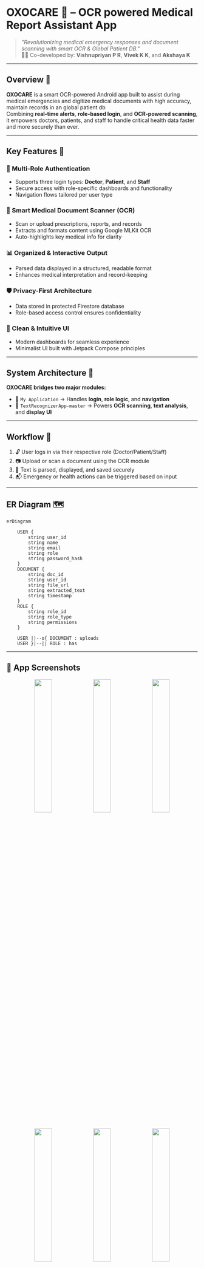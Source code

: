 # OXOCARE 💊 – OCR powered Medical Report Assistant App

> _"Revolutionizing medical emergency responses and document scanning with smart OCR & Global Patient DB."_  
> 👨‍⚕️ Co-developed by: **Vishnupriyan P R**, **Vivek K K**, and **Akshaya K**

---

## Overview 🚀

**OXOCARE** is a smart OCR-powered Android app built to assist during medical emergencies and digitize medical documents with high accuracy, maintain records in an global patient db  
Combining **real-time alerts**, **role-based login**, and **OCR-powered scanning**, it empowers doctors, patients, and staff to handle critical health data faster and more securely than ever.

---

## Key Features 🧠

### 🔐 Multi-Role Authentication
- Supports three login types: **Doctor**, **Patient**, and **Staff**
- Secure access with role-specific dashboards and functionality
- Navigation flows tailored per user type

### 📄 Smart Medical Document Scanner (OCR)
- Scan or upload prescriptions, reports, and records
- Extracts and formats content using Google MLKit OCR
- Auto-highlights key medical info for clarity

### 📊 Organized & Interactive Output
- Parsed data displayed in a structured, readable format
- Enhances medical interpretation and record-keeping

### 🛡️ Privacy-First Architecture
- Data stored in protected Firestore database
- Role-based access control ensures confidentiality

### 🧭 Clean & Intuitive UI
- Modern dashboards for seamless experience
- Minimalist UI built with Jetpack Compose principles

---

## System Architecture 🧱

**OXOCARE bridges two major modules:**

- 🏥 `My Application` → Handles **login**, **role logic**, and **navigation**
- 🧾 `TextRecognizerApp-master` → Powers **OCR scanning**, **text analysis**, and **display UI**

---

## Workflow 🔁

1. 🔓 User logs in via their respective role (Doctor/Patient/Staff)  
2. 📷 Upload or scan a document using the OCR module  
3. 📑 Text is parsed, displayed, and saved securely  
4. 📬 Emergency or health actions can be triggered based on input  

---

## ER Diagram 🗺️

```mermaid
erDiagram

    USER {
        string user_id
        string name
        string email
        string role
        string password_hash
    }
    DOCUMENT {
        string doc_id
        string user_id
        string file_url
        string extracted_text
        string timestamp
    }
    ROLE {
        string role_id
        string role_type
        string permissions
    }

    USER ||--o{ DOCUMENT : uploads
    USER }|--|| ROLE : has
```

---

## 📸 App Screenshots

<p align="center">
  <img src="https://github.com/user-attachments/assets/8dcfefd1-15c1-4b0a-b6c6-8f0c3387f0cc" width="30%" />
  <img src="https://github.com/user-attachments/assets/7567b863-1562-4c32-adb7-cdece232a8d7" width="30%" />
  <img src="https://github.com/user-attachments/assets/d8561b59-a874-4524-b9d6-479ba3125e15" width="30%" />
</p>
<p align="center">
  <img src="https://github.com/user-attachments/assets/4fb4b978-eeb4-4c92-9101-a1f860f3ffc3" width="30%" />
  <img src="https://github.com/user-attachments/assets/002a1b92-d2d8-4f1b-b9fc-848ea2ae5c9b" width="30%" />
  <img src="https://github.com/user-attachments/assets/5b964045-ce66-4f6e-baa7-1567eb04dcc0" width="30%" />
</p>

---

## Project Structure 📁

```
OXOCARE/
├── MyApplication/                  # Multi-role login and navigation
│   └── java/...                   # Android login logic and main app
├── TextRecognizerApp-master/      # OCR and document handling module
│   └── java/...                   # MLKit OCR code and display UI
├── screenshots/                   # UI screenshots (used in README)
├── .gitignore
└── README.md
```

---

## Future Scope 🔮

- 📤 Share scanned records directly with health delivery apps like **PharmEasy**, **1mg**, **Blinkit Health**, etc.
- 🧠 Integrate with **Raspberry Pi sensors** for vitals-based auto SOS triggers
- 🛠️ Expand to SQL-based database support (MySQL/PostgreSQL) for large-scale deployment
- 📡 Add push notifications and real-time alerts for doctors on emergency uploads
- 🧬 Use AI/ML to **auto-classify prescriptions vs lab reports** and suggest actions

---

## License 🧾

MIT License — Free to use, modify, and scale!

> _Built with 💉 and 💡 by Vishnupriyan P R, Vivek K K, and Akshaya K. For queries or collaborations, raise an issue or connect on GitHub._

